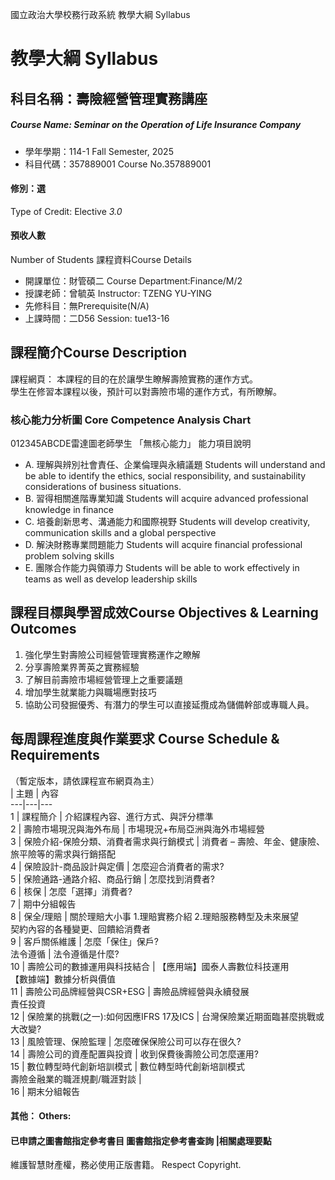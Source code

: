 國立政治大學校務行政系統 教學大綱 Syllabus
# 教學大綱 Syllabus
##  科目名稱：壽險經營管理實務講座
#####  Course Name: Seminar on the Operation of Life Insurance Company
  * 學年學期：114-1 Fall Semester, 2025 
  * 科目代碼：357889001 Course No.357889001
#### 修別：選
Type of Credit: Elective 
_3.0_
#### 預收人數
Number of Students
課程資料Course Details
  * 開課單位：財管碩二 Course Department:Finance/M/2 
  * 授課老師：曾毓英 Instructor: TZENG YU-YING 
  * 先修科目：無Prerequisite(N/A)
  * 上課時間：二D56 Session: tue13-16 
##  課程簡介Course Description
課程網頁：
本課程的目的在於讓學生瞭解壽險實務的運作方式。  
學生在修習本課程以後，預計可以對壽險市場的運作方式，有所瞭解。  
###  核心能力分析圖 Core Competence Analysis Chart
012345ABCDE雷達圖老師學生
「無核心能力」 
能力項目說明
  * A. 理解與辨別社會責任、企業倫理與永續議題 Students will understand and be able to identify the ethics, social responsibility, and sustainability considerations of business situations.
  * B. 習得相關進階專業知識 Students will acquire advanced professional knowledge in finance
  * C. 培養創新思考、溝通能力和國際視野 Students will develop creativity, communication skills and a global perspective
  * D. 解決財務專業問題能力 Students will acquire financial professional problem solving skills
  * E. 團隊合作能力與領導力 Students will be able to work effectively in teams as well as develop leadership skills
##  課程目標與學習成效Course Objectives & Learning Outcomes 
1. 強化學生對壽險公司經營管理實務運作之瞭解
2. 分享壽險業界菁英之實務經驗
3. 了解目前壽險市場經營管理上之重要議題
4. 增加學生就業能力與職場應對技巧
5. 協助公司發掘優秀、有潛力的學生可以直接延攬成為儲備幹部或專職人員。
##  每周課程進度與作業要求 Course Schedule & Requirements
（暫定版本，請依課程宣布網頁為主）  
| 主題 | 內容  
---|---|---  
1 | 課程簡介 | 介紹課程內容、進行方式、與評分標準  
2 |  壽險市場現況與海外布局 |  市場現況+布局亞洲與海外市場經營  
3 | 保險介紹-保險分類、消費者需求與行銷模式 | 消費者 – 壽險、年金、健康險、旅平險等的需求與行銷搭配  
4 |  保險設計-商品設計與定價 |  怎麼迎合消費者的需求?  
5 |  保險通路-通路介紹、商品行銷 |  怎麼找到消費者?  
6 | 核保 | 怎麼「選擇」消費者?  
7 | 期中分組報告  
8 |  保全/理賠 | 關於理賠大小事 1.理賠實務介紹 2.理賠服務轉型及未來展望  
契約內容的各種變更、回饋給消費者  
9 | 客戶關係維護 | 怎麼「保住」保戶?  
法令遵循 | 法令遵循是什麼?  
10 |  壽險公司的數據運用與科技結合 | 【應用端】國泰人壽數位科技運用  
【數據端】數據分析與價值  
11 |  壽險公司品牌經營與CSR+ESG | 壽險品牌經營與永續發展  
責任投資  
12 | 保險業的挑戰(之一):如何因應IFRS 17及ICS | 台灣保險業近期面臨甚麼挑戰或大改變?  
13 | 風險管理、保險監理 | 怎麼確保保險公司可以存在很久?  
14 | 壽險公司的資產配置與投資 | 收到保費後壽險公司怎麼運用?  
15 | 數位轉型時代創新培訓模式 | 數位轉型時代創新培訓模式  
壽險金融業的職涯規劃/職涯對談 |   
16 | 期末分組報告  
####  其他： Others:
####  已申請之圖書館指定參考書目  圖書館指定參考書查詢 |相關處理要點
維護智慧財產權，務必使用正版書籍。 Respect Copyright.